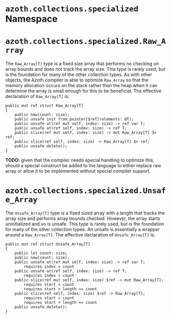 # `azoth.collections.specialized` Namespace

# `azoth.collections.specialized.Raw_Array`

The `Raw_Array[T]` type is a fixed size array that performs no checking on array bounds and does not track the array size. This type is rarely used, but is the foundation for many of the other collection types. As with other objects, the Azoth compiler is able to optimize `Raw_Array` so that the memory allocation occurs on the stack rather than the heap when it can determine the array is small enough for this to be beneficial. The effective declaration of `Raw_Array[T]` is:

```azoth
public mut ref struct Raw_Array[T]
{
    public new(count: size);
    public unsafe init from_pointer[$ref](elements: @T);
    public unsafe at(ref mut self, index: size) -> ref var T;
    public unsafe at(ref self, index: size) -> ref T;
    public slice(ref mut self, index: size) -> mut Raw_Array[T] $< ref;
    public slice(ref self, index: size) -> Raw_Array[T] $< ref;
    public unsafe delete();
}
```

**TODO:** given that the compiler needs special handling to optimize this, should a special construct be added to the language to either replace raw array or allow it to be implemented without special compiler support.

# `azoth.collections.specialized.Unsafe_Array`

The `Unsafe_Array[T]` type is a fixed sized array with a length that tracks the array size and performs array bounds checked. However, the array starts uninitialized and so is unsafe. This type is rarely used, but is the foundation for many of the other collection types. An unsafe is essentially a wrapper around a `Raw_Array[T]`. The effective declaration of `Unsafe_Array[T]` is:

```azoth
public mut ref struct Unsafe_Array[T]
{
    public let count: size;
    public new(count: size);
    public unsafe at(ref mut self, index: size) -> ref var T;
        requires index < count
    public unsafe at(ref self, index: size) -> ref T;
        requires index < count
    public slice(ref mut self, index: size) $ref -> mut Raw_Array[T];
        requires start < count
        requires start + length <= count
    public slice(ref self, index: size) $ref -> Raw_Array[T];
        requires start < count
        requires start + length <= count
    public unsafe delete();
}
```
